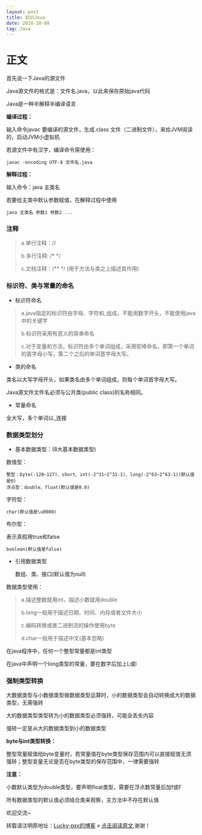 ```yaml
---
layout: post
title: 初识Java
date: 2018-10-08
tag: Java
--- 
```


# 正文

首先说一下Java的源文件

Java源文件的格式是：文件名.java，以此来保存原始java代码

Java是一种半解释半编译语言

**编译过程：**

输入命令javac 要编译的源文件，生成.class 文件（二进制文件），来给JVM阅读的，启动JVM小虚拟机

若源文件中有汉字，编译命令需使用：

	javac -encoding UTF-8 文件名.java

**解释过程：**

输入命令：java 主类名

若要给主类中默认参数赋值，在解释过程中使用

	java 主类名 参数1 参数2 ... 

### 注释

>a.单行注释：//
>
>b.多行注释: /* */
>
>c.文档注释：/** */ (用于方法与类之上描述其作用)

### 标识符、类与常量的命名

- 标识符命名

>a.java指定的标识符由字母、字符和_组成，不能用数字开头，不能使用java中的关键字
>
>b.标识符采用有意义的简单命名
>
>c.对于变量和方法，标识符由多个单词组成，采用驼峰命名，即第一个单词的首字母小写，第二个之后的单词首字母大写。

- 类的命名

类名以大写字母开头，如果类名由多个单词组成，则每个单词首字母大写。

Java源文件文件名必须与公共类(public class)的名称相同。

- 常量命名

全大写，多个单词以_连接

### 数据类型划分

- 基本数据类型：(8大基本数据类型)

数值型：

	整型：byte(-128~127)、short、int(-2^31~2^31-1)、long(-2^63~2^63-1)(默认值是0)
	浮点型：double、float(默认值是0.0)

字符型：

	char(默认值是\u0000)

布尔型：

表示真假用true和false

	boolean(默认值是false)

- 引用数据类型

	数组、类、接口(默认值为null)

数据类型使用：

>a.描述整数就用int，描述小数就用double
>
>b.long一般用于描述日期、时间、内存或者文件大小
>
>c.编码转换或者二进制流的操作使用byte
>
>d.char一般用于描述中文(基本忽略)

在java程序中，任何一个整型常量都是int类型

在java中声明一个long类型的常量，要在数字后加上L或l

### 强制类型转换

大数据类型与小数据类型做数据类型运算时，小的数据类型会自动转换成大的数据类型，无需强转

大的数据类型类型转为小的数据类型必须强转，可能会丢失内容

强转一定是从大的数据类型到小的数据类型

**byte与int类型转换：**

整型常量赋值给byte变量时，若常量值在byte类型保存范围内可以直接赋值无须强转；整型变量无论是否在byte类型的保存范围中，一律需要强转

**注意：**

小数默认类型为double类型，要声明float类型，需要在浮点数常量后加f或F

所有数据类型的默认值必须结合类来观察，主方法中不存在默认值

欢迎交流~

转载请注明原地址：[Lucky-pxx的博客](http://www.bingoxin.top) » [点击阅读原文](http://www.bingoxin.top/2018/04/%E5%88%A4%E6%96%AD%E4%B8%A4%E4%B8%AA%E6%97%A0%E5%A4%B4%E7%BB%93%E7%82%B9%E7%9A%84%E5%8D%95%E9%93%BE%E8%A1%A8%E6%98%AF%E5%90%A6%E7%9B%B8%E4%BA%A4/),谢谢！